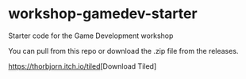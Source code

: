 # workshop-gamedev-starter
Starter code for the Game Development workshop

You can pull from this repo or download the .zip file from the releases.

<https://thorbjorn.itch.io/tiled>[Download Tiled]
